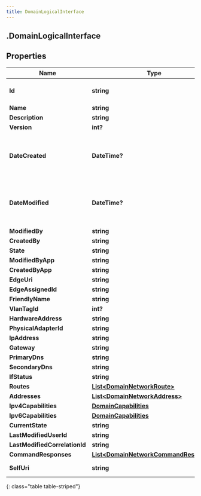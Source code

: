 ```yaml
---
title: DomainLogicalInterface
---
```

## .DomainLogicalInterface

## Properties

|Name | Type | Description | Notes|
|------------ | ------------- | ------------- | -------------|
| **Id** | **string** | The globally unique identifier for the object. | [optional] |
| **Name** | **string** |  | [optional] |
| **Description** | **string** |  | [optional] |
| **Version** | **int?** |  | [optional] |
| **DateCreated** | **DateTime?** | Date time is represented as an ISO-8601 string. For example: yyyy-MM-ddTHH:mm:ss.SSSZ | [optional] |
| **DateModified** | **DateTime?** | Date time is represented as an ISO-8601 string. For example: yyyy-MM-ddTHH:mm:ss.SSSZ | [optional] |
| **ModifiedBy** | **string** |  | [optional] |
| **CreatedBy** | **string** |  | [optional] |
| **State** | **string** |  | [optional] |
| **ModifiedByApp** | **string** |  | [optional] |
| **CreatedByApp** | **string** |  | [optional] |
| **EdgeUri** | **string** |  | [optional] |
| **EdgeAssignedId** | **string** |  | [optional] |
| **FriendlyName** | **string** |  | [optional] |
| **VlanTagId** | **int?** |  | [optional] |
| **HardwareAddress** | **string** |  | [optional] |
| **PhysicalAdapterId** | **string** |  | [optional] |
| **IpAddress** | **string** |  | [optional] |
| **Gateway** | **string** |  | [optional] |
| **PrimaryDns** | **string** |  | [optional] |
| **SecondaryDns** | **string** |  | [optional] |
| **IfStatus** | **string** |  | [optional] |
| **Routes** | [**List&lt;DomainNetworkRoute&gt;**](DomainNetworkRoute.html) |  | [optional] |
| **Addresses** | [**List&lt;DomainNetworkAddress&gt;**](DomainNetworkAddress.html) |  | [optional] |
| **Ipv4Capabilities** | [**DomainCapabilities**](DomainCapabilities.html) |  | [optional] |
| **Ipv6Capabilities** | [**DomainCapabilities**](DomainCapabilities.html) |  | [optional] |
| **CurrentState** | **string** |  | [optional] |
| **LastModifiedUserId** | **string** |  | [optional] |
| **LastModifiedCorrelationId** | **string** |  | [optional] |
| **CommandResponses** | [**List&lt;DomainNetworkCommandResponse&gt;**](DomainNetworkCommandResponse.html) |  | [optional] |
| **SelfUri** | **string** | The URI for this object | [optional] |
{: class="table table-striped"}



